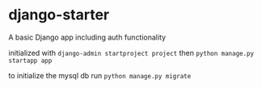 # django-starter

A basic Django app including auth functionality

initialized with `django-admin startproject project`
then `python manage.py startapp app`

to initialize the mysql db run
`python manage.py migrate`

